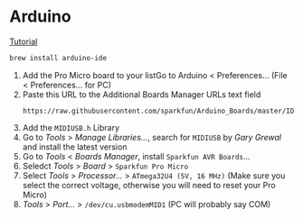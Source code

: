 # Arduino

[Tutorial][instructables]

```sh
brew install arduino-ide
```

1. Add the Pro Micro board to your listGo to Arduino < Preferences... (File < Preferences... for PC)
2. Paste this URL to the Additional Boards Manager URLs text field
   ```
   https://raw.githubusercontent.com/sparkfun/Arduino_Boards/master/IDE_Board_Manager/package_sparkfun_index.json
   ```
3. Add the `MIDIUSB.h` Library
4. Go to _Tools_ > _Manage Libraries..._, search for `MIDIUSB` by _Gary Grewal_ and install the latest version
6. Go to _Tools_ < _Boards Manager_, install `Sparkfun AVR Boards`...
7. Seledct  _Tools_ > _Board_ > `Sparkfun Pro Micro`
8. Select _Tools_ > _Processor..._ > `ATmega32U4 (5V, 16 MHz)` (Make sure you select the correct voltage, otherwise you will need to reset your Pro Micro)
9. _Tools_ > _Port..._ > `/dev/cu.usbmodemMID1` (PC will probably say COM)



[instructables]: https://www.instructables.com/DIY-USB-Midi-Controller-With-Arduino-a-Beginners-G/
